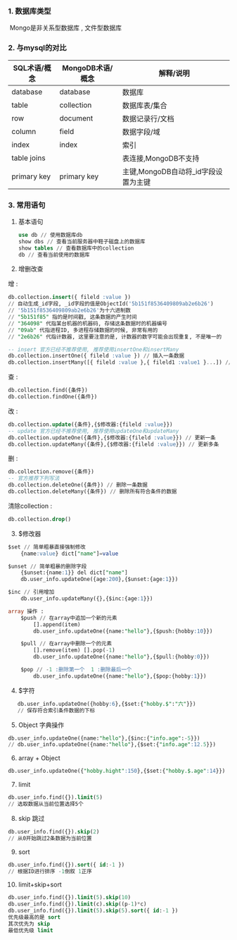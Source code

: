 ### 1. 数据库类型

​	Mongo是非关系型数据库 , 文件型数据库

### 2. 与mysql的对比

| SQL术语/概念 | MongoDB术语/概念 | 解释/说明                           |
| ------------ | ---------------- | ----------------------------------- |
| database     | database         | 数据库                              |
| table        | collection       | 数据库表/集合                       |
| row          | document         | 数据记录行/文档                     |
| column       | field            | 数据字段/域                         |
| index        | index            | 索引                                |
| table joins  |                  | 表连接,MongoDB不支持                |
| primary key  | primary key      | 主键,MongoDB自动将_id字段设置为主键 |

### 3. 常用语句

1. 基本语句

   ```sql
   use db // 使用数据库db
   show dbs // 查看当前服务器中鞋子磁盘上的数据库
   show tables // 查看数据库中的collection
   db // 查看当前使用的数据库
   ```

2. 增删改查

  增 : 

  ```sql
  db.collection.insert({ fileld :value }) 
  // 自动生成_id字段, _id字段的值是ObjectId('5b151f8536409809ab2e6b26')
  // '5b151f8536409809ab2e6b26'为十六进制数
  // "5b151f85" 指的是时间戳, 这条数据的产生时间
  // "364098" 代指某台机器的机器码, 存储这条数据时的机器编号
  // "09ab" 代指进程ID, 多进程存储数据的时候, 非常有用的
  // "2e6b26" 代指计数器, 这里要注意的是, 计数器的数字可能会出现重复, 不是唯一的
  
  -- insert 官方已经不推荐使用, 推荐使用insertOne和insertMany
  db.collection.insertOne({ fileld :value }) // 插入一条数据
  db.collection.insertMany([{ fileld :value },{ fileld1 :value1 }...]) //插入多条数据
  ```

  查 : 

```sql
db.collection.find({条件})
db.collection.findOne({条件})
```

  改 : 

```sql
db.collection.update({条件},{$修改器:{fileld :value}})
-- update 官方已经不推荐使用, 推荐使用updateOne和updateMany
db.collection.updateOne({条件},{$修改器:{fileld :value}}) // 更新一条
db.collection.updateMany({条件},{$修改器:{fileld :value}}) // 更新多条
```

  删 : 

```sql
db.collection.remove({条件})
-- 官方推荐下列写法
db.collection.deleteOne({条件}) // 删除一条数据
db.collection.deleteMany({条件}) // 删除所有符合条件的数据
```

  清除collection : 

```sql
db.collection.drop()
```

3. $修改器

```sql
$set // 简单粗暴直接强制修改 
	{name:value} dict["name"]=value 

$unset // 简单粗暴的删除字段 
	{$unset:{name:1}} del dict["name"]
	db.user_info.updateOne({age:200},{$unset:{age:1}})

$inc // 引用增加
	db.user_info.updateMany({},{$inc:{age:1}})

array 操作 :
	$push // 在array中追加一个新的元素 
		[].append(item)
		db.user_info.updateOne({name:"hello"},{$push:{hobby:10}})

	$pull // 在array中删除一个的元素 
		[].remove(item) [].pop(-1)
		db.user_info.updateOne({name:"hello"},{$pull:{hobby:0}})

	$pop // -1 :删除第一个  1 :删除最后一个
		db.user_info.updateOne({name:"hello"},{$pop:{hobby:1}})
```

4. $字符

```sql
   db.user_info.updateOne({hobby:6},{$set:{"hobby.$":"六"}})
   // 保存符合索引条件数据的下标
```

5. Object 字典操作

```sql
db.user_info.updateOne({name:"hello"},{$inc:{"info.age":-5}})
// db.user_info.updateOne({name:"hello"},{$set:{"info.age":12.5}})
```

6. array + Object

```sql
db.user_info.updateOne({"hobby.hight":150},{$set:{"hobby.$.age":14}})
```

7. limit 

```sql
db.user_info.find({}).limit(5)
// 选取数据从当前位置选择5个
```

8. skip 跳过

```sql
db.user_info.find({}).skip(2) 
// 从0开始跳过2条数据为当前位置
```

9. sort

```sql
db.user_info.find({}).sort({ id:-1 })
// 根据ID进行排序 -1倒叙 1正序
```

10. limit+skip+sort

```sql
db.user_info.find({}).limit(5).skip(10)
db.user_info.find({}).limit(c).skip((p-1)*c)
db.user_info.find({}).limit(5).skip(5).sort({ id:-1 })
优先级最高的是 sort 
其次优先为 skip
最低优先级 limit
```

